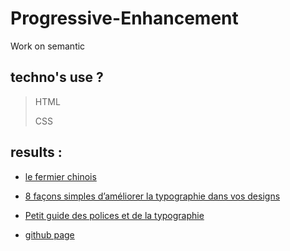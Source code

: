 # Progressive-Enhancement

Work on semantic

## techno's use ?

> HTML
>
> CSS

## results :

- [le fermier chinois](https://amauryh24.github.io/Progressive-Enhancement/)

- [8 façons simples d’améliorer la typographie dans vos designs](https://amauryh24.github.io/Progressive-Enhancement/html/bonus1.html)

- [Petit guide des polices et de la typographie](https://amauryh24.github.io/Progressive-Enhancement/html/bonus2.html)

- [github page](https://amauryh24.github.io/)
